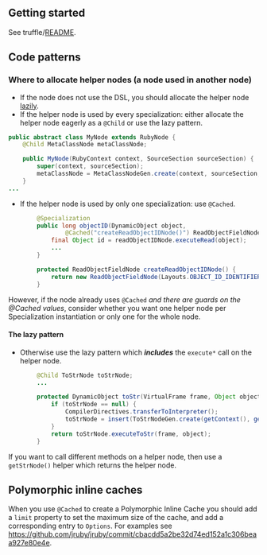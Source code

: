 ## Getting started

See truffle/[README](https://github.com/jruby/jruby/tree/master/truffle).

## Code patterns

### Where to allocate helper nodes (a node used in another node)

* If the node does not use the DSL, you should allocate the helper node [lazily](#the-lazy-pattern).
* If the helper node is used by every specialization: either allocate the helper node eagerly as a `@Child` or use the lazy pattern.
```java
public abstract class MyNode extends RubyNode {
    @Child MetaClassNode metaClassNode;

    public MyNode(RubyContext context, SourceSection sourceSection) {
        super(context, sourceSection);
        metaClassNode = MetaClassNodeGen.create(context, sourceSection, null);
    }
...
```
* If the helper node is used by only one specialization: use `@Cached`.
```java
        @Specialization
        public long objectID(DynamicObject object,
                @Cached("createReadObjectIDNode()") ReadObjectFieldNode readObjectIDNode) {
            final Object id = readObjectIDNode.executeRead(object);
            ...
        }

        protected ReadObjectFieldNode createReadObjectIDNode() {
            return new ReadObjectFieldNode(Layouts.OBJECT_ID_IDENTIFIER);
        }
```
However, if the node already uses `@Cached` *and there are guards on the @Cached values*,
consider whether you want one helper node per Specialization instantiation or only one for the whole node.

#### The lazy pattern

* Otherwise use the lazy pattern which __*includes*__ the `execute*` call on the helper node.
```java
        @Child ToStrNode toStrNode;
        ...

        protected DynamicObject toStr(VirtualFrame frame, Object object) {
            if (toStrNode == null) {
                CompilerDirectives.transferToInterpreter();
                toStrNode = insert(ToStrNodeGen.create(getContext(), getSourceSection(), null));
            }
            return toStrNode.executeToStr(frame, object);
        }
```
If you want to call different methods on a helper node, then use a `getStrNode()` helper which returns the helper node.

## Polymorphic inline caches

When you use `@Cached` to create a Polymorphic Inline Cache you should add a `limit` property to set the maximum size of the cache, and add a corresponding entry to `Options`. For examples see https://github.com/jruby/jruby/commit/cbacdd5a2be32d74ed152a1c306beaa927e80e4e.